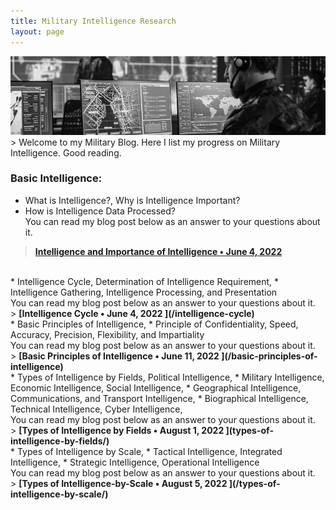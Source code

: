 ```yaml
---
title: Military Intelligence Research
layout: page
---
```


<img src="/images/military-main.png">
> Welcome to my Military Blog. Here I list my progress on Military Intelligence. Good reading.

### Basic Intelligence:
* What is Intelligence?, Why is Intelligence Important?
* How is Intelligence Data Processed?<br>
You can read my blog post below as an answer to your questions about it.<br>
> <b>[Intelligence and Importance of Intelligence • June 4, 2022 ](/intelligence-and-the-importance-of-intelligence)</b>

<br>
* Intelligence Cycle, Determination of Intelligence Requirement,
* Intelligence Gathering, Intelligence Processing, and Presentation<br>
You can read my blog post below as an answer to your questions about it.<br>
> <b>[Intelligence Cycle • June 4, 2022 ](/intelligence-cycle)</b>

<br>
* Basic Principles of Intelligence,
* Principle of Confidentiality, Speed, Accuracy, Precision, Flexibility, and Impartiality<br>
You can read my blog post below as an answer to your questions about it.<br>
> <b>[Basic Principles of Intelligence • June 11, 2022 ](/basic-principles-of-intelligence)</b>

<br>
* Types of Intelligence by Fields, Political Intelligence,
* Military Intelligence, Economic Intelligence, Social Intelligence,
* Geographical Intelligence, Communications, and Transport Intelligence,
* Biographical Intelligence, Technical Intelligence, Cyber Intelligence,<br>
You can read my blog post below as an answer to your questions about it.<br>
> <b>[Types of Intelligence by Fields • August 1, 2022 ](types-of-intelligence-by-fields/)</b>

<br>
* Types of Intelligence by Scale,
* Tactical Intelligence, Integrated Intelligence,
* Strategic Intelligence, Operational Intelligence<br>
You can read my blog post below as an answer to your questions about it.<br>
> <b>[Types of Intelligence-by-Scale • August 5, 2022 ](/types-of-intelligence-by-scale/)</b>
